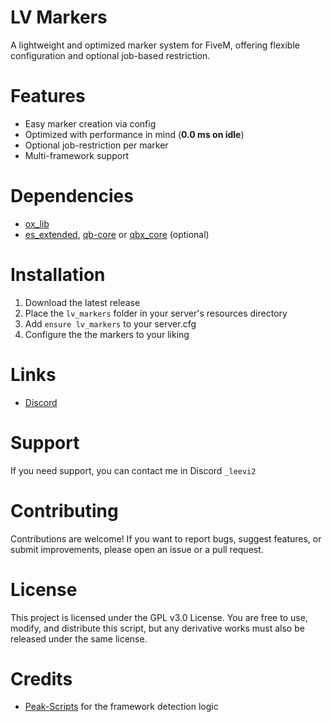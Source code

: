 # LV Markers
A lightweight and optimized marker system for FiveM, offering flexible configuration and optional job-based restriction.

# Features
- Easy marker creation via config
- Optimized with performance in mind (**0.0 ms on idle**)
- Optional job-restriction per marker
- Multi-framework support

# Dependencies
- [ox_lib](https://github.com/CommunityOx/ox_lib)
- [es_extended](https://github.com/esx-framework/esx_core), [qb-core](https://github.com/qbcore-framework/qb-core) or [qbx_core](https://github.com/Qbox-project/qbx_core) (optional)

# Installation
1. Download the latest release
2. Place the `lv_markers` folder in your server's resources directory
4. Add `ensure lv_markers` to your server.cfg
5. Configure the the markers to your liking

# Links
- [Discord](https://dsc.gg/lvscripts)

# Support
If you need support, you can contact me in Discord `_leevi2`

# Contributing
Contributions are welcome! If you want to report bugs, suggest features, or submit improvements, please open an issue or a pull request.

# License
This project is licensed under the GPL v3.0 License. You are free to use, modify, and distribute this script, but any derivative works must also be released under the same license.

# Credits
- [Peak-Scripts](https://github.com/Peak-Scripts) for the framework detection logic

